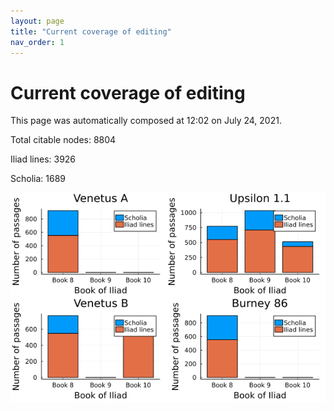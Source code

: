 ```yaml
---
layout: page
title: "Current coverage of editing"
nav_order: 1
---
```



# Current coverage of editing

This page was automatically composed at 12:02 on July 24, 2021.

Total citable nodes: 8804

Iliad lines: 3926

Scholia: 1689

![Summary of coverage](./coverage.png)